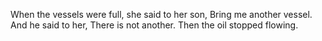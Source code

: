 When the vessels were full, she said to her son, Bring me another vessel. And he said to her, There is not another. Then the oil stopped flowing.
